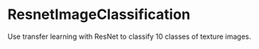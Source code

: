 # ResnetImageClassification
Use transfer learning with ResNet to classify 10 classes of texture images.

